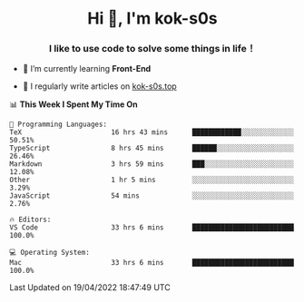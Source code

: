 <h1 align="center">Hi 👋, I'm kok-s0s</h1>
<h3 align="center">I like to use code to solve some things in life！</h3>

- 🌱 I’m currently learning **Front-End**

- 📝 I regularly write articles on [kok-s0s.top](https://kok-s0s.top/)



<!--START_SECTION:waka-->
📊 **This Week I Spent My Time On** 

```text
💬 Programming Languages: 
TeX                      16 hrs 43 mins      ████████████░░░░░░░░░░░░░   50.51% 
TypeScript               8 hrs 45 mins       ██████░░░░░░░░░░░░░░░░░░░   26.46% 
Markdown                 3 hrs 59 mins       ███░░░░░░░░░░░░░░░░░░░░░░   12.08% 
Other                    1 hr 5 mins         ░░░░░░░░░░░░░░░░░░░░░░░░░   3.29% 
JavaScript               54 mins             ░░░░░░░░░░░░░░░░░░░░░░░░░   2.76%

🔥 Editors: 
VS Code                  33 hrs 6 mins       █████████████████████████   100.0%

💻 Operating System: 
Mac                      33 hrs 6 mins       █████████████████████████   100.0%

```


 Last Updated on 19/04/2022 18:47:49 UTC
<!--END_SECTION:waka-->
